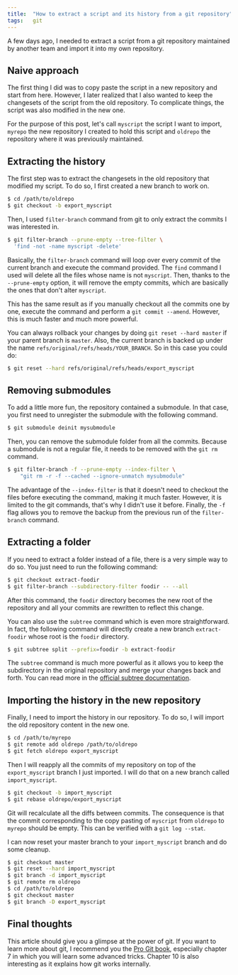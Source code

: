 ```yaml
---
title:  "How to extract a script and its history from a git repository"
tags:   git
---
```


A few days ago, I needed to extract a script from a git repository maintained
by another team and import it into my own repository.

## Naive approach

The first thing I did was to copy paste the script in a new repository and
start from here. However, I later realized that I also wanted to keep the
changesets of the script from the old repository. To complicate things,
the script was also modified in the new one.

For the purpose of this post, let's call `myscript` the script
I want to import, `myrepo` the new repository I created to hold this script and
`oldrepo` the repository where it was previously maintained.

## Extracting the history

The first step was to extract the changesets in the old repository that
modified my script. To do so, I first created a new branch to work on.

``` bash
$ cd /path/to/oldrepo
$ git checkout -b export_myscript
```

Then, I used `filter-branch` command from git to only extract the
commits I was interested in.

``` bash
$ git filter-branch --prune-empty --tree-filter \
  'find -not -name myscript -delete'
```

Basically, the `filter-branch` command will loop over every commit of the
current branch and execute the command provided. The `find` command I used will
delete all the files whose name is not `myscript`. Then, thanks to the
`--prune-empty` option, it will remove the empty commits, which are basically
the ones that don't alter `myscript`.

This has the same result as if you manually checkout all the commits one by
one, execute the command and perform a `git commit --amend`. However, this is
much faster and much more powerful.

You can always rollback your changes by doing `git reset --hard master` if your
parent branch is `master`. Also, the current branch is backed up under the name
`refs/original/refs/heads/YOUR_BRANCH`. So in this case you could do:

``` bash
$ git reset --hard refs/original/refs/heads/export_myscript
```

## Removing submodules

To add a little more fun, the repository contained a submodule. In that case,
you first need to unregister the submodule with the following command.

``` bash
$ git submodule deinit mysubmodule
```

Then, you can remove the submodule folder from all the commits. Because
a submodule is not a regular file, it needs to be removed with the `git rm`
command.

``` bash
$ git filter-branch -f --prune-empty --index-filter \
    "git rm -r -f --cached --ignore-unmatch mysubmodule"
```

The advantage of the `--index-filter` is that it doesn't need to checkout the
files before executing the command, making it much faster. However, it is
limited to the git commands, that's why I didn't use it before. Finally, the
`-f` flag allows you to remove the backup from the previous run of the
`filter-branch` command.

## Extracting a folder

If you need to extract a folder instead of a file, there is a very simple way
to do so. You just need to run the following command:

``` bash
$ git checkout extract-foodir
$ git filter-branch --subdirectory-filter foodir -- --all
```

After this command, the `foodir` directory becomes the new root of the
repository and all your commits are rewritten to reflect this change.

You can also use the `subtree` command which is even more straightforward. In
fact, the following command will directly create a new branch `extract-foodir`
whose root is the `foodir` directory.

``` bash
$ git subtree split --prefix=foodir -b extract-foodir
```

The `subtree` command is much more powerful as it allows you to keep the
subdirectory in the original repository and merge your changes back and forth.
You can read more in the [official subtree documentation][subtree].

## Importing the history in the new repository

Finally, I need to import the history in our repository. To do so, I will
import the old repository content in the new one.

``` bash
$ cd /path/to/myrepo
$ git remote add oldrepo /path/to/oldrepo
$ git fetch oldrepo export_myscript
```

Then I will reapply all the commits of my repository on top of the
`export_myscript` branch I just imported. I will do that on a new branch called
`import_myscript`.

``` bash
$ git checkout -b import_myscript
$ git rebase oldrepo/export_myscript
```

Git will recalculate all the diffs between commits. The consequence is that the
commit corresponding to the copy pasting of `myscript` from `oldrepo` to
`myrepo` should be empty. This can be verified with a `git log --stat`.

I can now reset your master branch to your `import_myscript` branch and do some
cleanup.

``` bash
$ git checkout master
$ git reset --hard import_myscript
$ git branch -d import_myscript
$ git remote rm oldrepo
$ cd /path/to/oldrepo
$ git checkout master
$ git branch -D export_myscript
```

## Final thoughts

This article should give you a glimpse at the power of git. If you want to
learn more about git, I recommend you the [Pro Git book][], especially chapter
7 in which you will learn some advanced tricks. Chapter 10 is also interesting
as it explains how git works internally.

[subtree]:      https://github.com/git/git/blob/master/contrib/subtree/git-subtree.txt
[Pro Git book]: https://git-scm.com/doc
